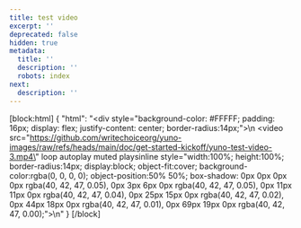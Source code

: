 ```yaml
---
title: test video
excerpt: ''
deprecated: false
hidden: true
metadata:
  title: ''
  description: ''
  robots: index
next:
  description: ''
---
```

[block:html]
{
  "html": "<div style=\"background-color: #FFFFF; padding: 16px; display: flex; justify-content: center; border-radius:14px;\">\n  <video src=\"https://github.com/writechoiceorg/yuno-images/raw/refs/heads/main/doc/get-started-kickoff/yuno-test-video-3.mp4\"  loop autoplay muted playsinline style=\"width:100%; height:100%; border-radius:14px; display:block; object-fit:cover; background-color:rgba(0, 0, 0, 0); object-position:50% 50%; box-shadow: 0px 0px 0px 0px rgba(40, 42, 47, 0.05), 0px 3px 6px 0px rgba(40, 42, 47, 0.05), 0px 11px 11px 0px rgba(40, 42, 47, 0.04), 0px 25px 15px 0px rgba(40, 42, 47, 0.02), 0px 44px 18px 0px rgba(40, 42, 47, 0.01), 0px 69px 19px 0px rgba(40, 42, 47, 0.00);\"></video>\n</div>"
}
[/block]